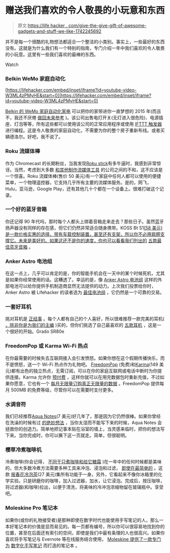 # 赠送我们喜欢的令人敬畏的小玩意和东西

> 原文:[https://life hacker . com/give-the-give-gift-of-awesome-gadgets-and-stuff-we-like-1742245692](https://lifehacker.com/give-the-gift-of-awesome-gadgets-and-stuff-we-like-1742245692)

并不是每一个很酷的礼物想法都适合一个整洁的小类别。事实上，一些最好的东西没有。这就是为什么我们有一个特别的指南，专门介绍一年中我们喜欢的令人敬畏的小玩意。这里有一些我们喜欢的最棒的东西。

Watch

### **Belkin WeMo 家庭自动化**

 [https://lifehacker.com/embed/inset/iframe?id=youtube-video-W3ML4zPMyHE&start=0](https://lifehacker.com/embed/inset/iframe?id=youtube-video-W3ML4zPMyHE&start=0) 

[Belkin 的 WeMo 家庭自动化家电](http://lifehacker.com/belkin-wemo-light-switch-builds-simple-home-automation-1167529129) 可以把你的家带进你一直梦想的 2015 年(而且不，我还不厌倦 [做回未来参考](http://lifehacker.com/live-like-marty-with-this-real-life-back-to-the-future-1737797479) )。该公司出售电灯开关(无灯进入很危险)、电源插座、灯泡等等，所有这些都可以使用该公司的正常应用程序或使用 [IFTTT 触发器](https://lifehacker.com/how-to-supercharge-all-your-favorite-webapps-with-ifttt-5842307) 进行编程。这是令人敬畏的家庭自动化，不需要为你的整个房子重新布线。或者买辆德洛尔。好吧，我不说了。

### **Roku 流媒体棒**

作为 Chromecast 的长期粉丝，当我发现[Roku stick](http://lifehacker.com/sunday-showdown-chromecast-vs-roku-streaming-stick-vs-1734556383)有多牛逼时，我感到非常惊讶。当然，考虑到大多数 [和其他制作流媒体工具](http://lifehacker.com/amazon-banning-the-chromecast-is-unbelievably-stupid-1734105137) 的公司之间的不和，这不应该是一个惊喜。Roku 流媒体棒(售价 50 美元)有一个家庭中任何人都可以使用的便捷菜单，一个物理遥控器，它支持几乎所有主要的流媒体服务。是的，网飞，Hulu，亚马逊，Google Play，还有其他几十个都在一个设备上。很难打破这个记录。

### **一个好的蓝牙音箱**

你还记得 90 年代吗，那时每个人都头上绑着音箱走来走去？那些日子。虽然蓝牙扬声器没有同样的存在感，但它们仍然非常适合随身携带。KOSS Bt S1[(58 美元)是一款价格实惠的选择，带有车载控制装置，甚至还有支架，所以你不必用肩膀支撑它。未来是美好的。如果这还不是你的速度，你也可以看看我们列出的](https://www.amazon.com/dp/B00MZ8BJZA?asc_campaign=InlineText&asc_refurl=https://lifehacker.com/give-the-gift-of-awesome-gadgets-and-stuff-we-like-1742245692&asc_source=&linkCode=ogi&psc=1&smid=ATVPDKIKX0DER&tag=kinjalifehackerlink-20&th=1) [五款最佳蓝牙音箱](http://lifehacker.com/five-best-bluetooth-speakers-1265389497) 。

### **Anker Astro 电池组**

在这一点上，几乎可以肯定的是，你的智能手机会在一天中的某个时候死机，尤其是如果你经常使用的话。这糟透了。幸运的是，像 [Anker Astro 电池组](http://www.ianker.com/External-Batteries/category-c1-s1) 这样的外部电池可以给你提供手机制造商显然无法提供的动力。上次我们投票给你时，Anker Astro 被 Lifehacker 的读者选为 [最佳电池组](https://lifehacker.com/five-best-external-battery-packs-509802431) ，它仍然是一个可靠的交易。

### **一套好耳机**

挑对耳机是 [正经事](http://lifehacker.com/how-to-choose-the-perfect-pair-of-headphones-5800772) 。每个人都有自己的个人喜好，所以很难推荐一款完美的耳机( [，除非你是为我们的主编](http://lifehacker.com/ive-found-my-holy-grail-of-headphones-the-akg-q701-1734730242#_ga=1.30105407.1055861349.1441835238) )买的，但你们挑选了自己最喜欢的 [五款耳机](https://lifehacker.com/five-best-headphones-5949489) ，这是一个很好的开始。Grado SR80e

### **FreedomPop 或 Karma Wi-Fi 热点**

在你最需要的时候失去互联网接入会引发愤怒。如果你想在这个假期传播快乐，而不是愤怒，送一个 Wi-Fi 热点作为礼物吧。 [FreedomPop](http://www.freedompop.com/) (免费)和[Karma](https://yourkarma.com/)(149 美元)都有出色的独立热点，无需订阅，可以在你的家庭互联网或电话中断时为你提供连接。Karma 允许你 [预付费](http://lifehacker.com/karma-go-the-lte-version-of-the-awesome-pay-as-you-go-1720366750) ，这样你就可以在用完数据包时重新充值，不过如果你愿意，它也有一个 [每月无限量订购真正无限量的数据](https://lifehacker.com/karma-adds-a-50-unlimited-data-plan-to-its-wi-fi-hotsp-1740743756) 。FreedomPop 提供每月 500MB 的免费等级，尽管你可以在需要时支付更多。

### **水调音符**

我们已经推荐[Aqua Notes](http://smile.amazon.com/Aqua-Notes-Waterproof-Notepad-Mountable/dp/B003W09LTQ?asc_campaign=InlineText&asc_refurl=https://lifehacker.com/give-the-gift-of-awesome-gadgets-and-stuff-we-like-1742245692&asc_source=&tag=kinjalifehackerlink-20)(7 美元)好几年了，那是因为它仍然很棒。如果你曾经在洗澡的时候有过 [的绝妙想法](http://lifehacker.com/science-explains-why-our-best-ideas-come-in-the-shower-5987858) ，当你太湿而不能写下来的时候，Aqua Notes 会拯救你的创造力。简单地把记事本贴在浴室的墙上，当灵感来临时，把你的想法写下来。当你完成时，你可以撕下这一页就走。简单，但很聪明。

### **樱草冷煮咖啡机**

冷煮咖啡(你会记得， [不同于只煮咖啡和给它糖霜](https://lifehacker.com/make-cold-brewed-iced-coffee-5211256) )在一年中的任何时候都是美味的，但大多数冷煮方法需要多种工具来冲泡、浸泡和过滤， [即使在最简单的](http://lifehacker.com/this-cheap-no-mess-cold-brew-system-offers-a-hassle-fr-1582395519) 。这款 [报春花冷泡茶](http://primulaproducts.com/coffeeware/cold-brew-carafe-iced-coffee-cold-brewing/)(27 美元)集所有功能于一身。另外，它看起来不像你冰箱里的化学实验。只是研磨你的咖啡，加入过滤器，加水，让它浸泡。完成后，按压咖啡，将过滤器(和咖啡)拉出，以便于清洗，将美味的冷冲泡浓缩物留在玻璃瓶中。享受吧。

### **Moleskine Pro 笔记本**

如果你(或你的礼物接受者)是那种即使在数字时代也能使用手写笔记的人，那么一本好笔记本的价值是显而易见的。每一页都有编号，所以你可以很容易地找到你的位置，甚至在后面还有索引的空间，即使是我们中最有条理的人也很高兴。如果你喜欢将手写笔记与 Evernote 等在线服务结合使用， [Moleskine 提供了一款专门为](http://www.moleskineus.com/evernote-smart-notebooks.html) [数字化手写笔记](https://lifehacker.com/the-evernote-smart-notebook-by-moleskine-digitizes-and-5962196) 而打造的笔记本 。